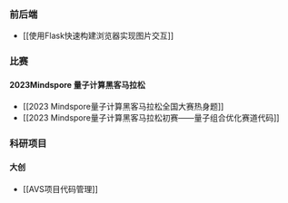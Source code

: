 ---
---
### 前后端
+ [[使用Flask快速构建浏览器实现图片交互]]

### 比赛
#### 2023Mindspore 量子计算黑客马拉松
+ [[2023 Mindspore量子计算黑客马拉松全国大赛热身题]]
+ [[2023 Mindspore量子计算黑客马拉松初赛——量子组合优化赛道代码]]

### 科研项目
#### 大创
+ [[AVS项目代码管理]]


